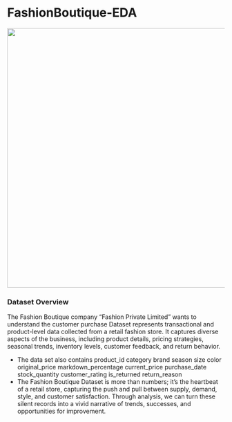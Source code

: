 # FashionBoutique-EDA
<img src="https://i.postimg.cc/Vkp0jKcj/Chat-GPT-Image-Aug-9-2025-01-10-15-PM.png" width="1000" height="600"><br>
### Dataset Overview
The Fashion Boutique company “Fashion Private Limited” wants to understand the customer purchase Dataset represents transactional and product-level data collected from a retail fashion store. It captures diverse aspects of the business, including product details, pricing strategies, seasonal trends, inventory levels, customer feedback, and return behavior. 

* The data set also contains product_id	category	brand	season	size	color	original_price	markdown_percentage	current_price	purchase_date	stock_quantity	customer_rating	is_returned	return_reason
* The Fashion Boutique Dataset is more than numbers; it’s the heartbeat of a retail store, capturing the push and pull between supply, demand, style, and customer satisfaction. Through analysis, we can turn these silent records into a vivid narrative of trends, successes, and opportunities for improvement.
